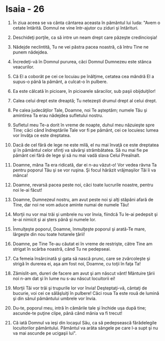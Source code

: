 # Isaia - 26

1. În ziua aceea se va cânta cântarea aceasta în pământul lui Iuda: "Avem o cetate întărită. Domnul ne vine într-ajutor cu ziduri şi întărituri.

2. Deschideţi porţile, ca să intre un neam drept care păzeşte credincioşia!

3. Nădejde neclintită, Tu ne vei păstra pacea noastră, că întru Tine ne punem nădejdea.

4. Încredeţi-vă în Domnul pururea, căci Domnul Dumnezeu este stânca veacurilor.

5. Că El a coborât pe cei ce locuiau pe înălţime, cetatea cea mândră El a supus-o până la pământ, a culcat-o în pulbere.

6. Ea este călcată în picioare, în picioarele săracilor, sub paşii obijduiţilor!

7. Calea celui drept este dreaptă; Tu netezeşti drumul drept al celui drept.

8. Pe calea judecăţilor Tale, Doamne, noi Te aşteptăm; numele Tău şi amintirea Ta erau nădejdea sufletului nostru.

9. Sufletul meu Te-a dorit în vreme de noapte, duhul meu năzuieşte spre Tine; căci când îndreptările Tale vor fi pe pământ, cei ce locuiesc lumea vor învăţa ce este dreptatea.

10. Dacă de cel fără de lege ne este milă, el nu mai învaţă ce este dreptatea şi în pământul celor sfinţi va săvârşi strâmbătatea. Să nu mai fie pe pământ cei fără de lege şi să nu mai vadă slava Celui Preaînalt.

11. Doamne, mâna Ta era ridicată, dar ei n-au văzut-o! Vor vedea râvna Ta pentru poporul Tău şi se vor ruşina. Şi focul hărăzit vrăjmaşilor Tăi îi va mânca!

12. Doamne, revarsă pacea peste noi, căci toate lucrurile noastre, pentru noi le-ai făcut!

13. Doamne, Dumnezeul nostru, am avut peste noi şi alţi stăpâni afară de Tine, dar noi ne vom aduce aminte numai de numele Tău!

14. Morţii nu vor mai trăi şi umbrele nu vor învia, fiindcă Tu le-ai pedepsit şi le-ai nimicit şi ai şters până şi numele lor.

15. Înmulţeşte poporul, Doamne, înmulţeşte poporul şi arată-Te mare, lărgeşte din nou toate hotarele ţării!

16. Doamne, pe Tine Te-au căutat ei în vreme de restrişte, către Tine am strigat în scârba noastră, când Tu ne pedepseai.

17. Ca femeia însărcinată şi gata să nască prunc, care se zvârcoleşte şi strigă în durerea ei, aşa am fost noi, Doamne, cu toţii în faţa Ta!

18. Zămislit-am, dureri de facere am avut şi am născut vânt! Mântuire ţării noi n-am dat şi în lume nu s-au născut locuitorii ei!

19. Morţii Tăi vor trăi şi trupurile lor vor învia! Deşteptaţi-vă, cântaţi de bucurie, voi cei ce sălăşluiţi în pulbere! Căci roua Ta este rouă de lumină şi din sânul pământului umbrele vor învia.

20. Du-te, poporul meu, intră în cămările tale şi închide uşa după tine; ascunde-te puţine clipe, până când mânia va fi trecut!

21. Că iată Domnul va ieşi din locaşul Său, ca să pedepsească fărădelegile locuitorilor pământului. Pământul va arăta sângele pe care l-a supt şi nu va mai ascunde pe ucigaşii lui".

